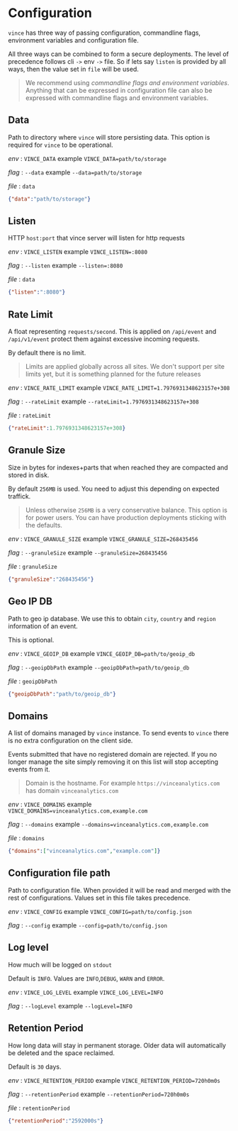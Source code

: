 # Configuration

`vince` has three way of passing configuration, commandline flags, environment
variables and configuration file.

All three ways can be combined to form a secure  deployments. The level of precedence follows 
 cli `->` env `->` file. So if lets say `listen` is provided by all ways, then
the value set in `file` will be used.

> We recommend using *commandline flags and environment variables*.
> Anything that can be expressed in configuration file can also be expressed 
> with commandline flags and environment variables.


## Data
Path to directory where `vince` will store persisting data. This option is required for `vince` to be operational.

*env*
: `VINCE_DATA` example `VINCE_DATA=path/to/storage`

*flag*
: `--data` example `--data=path/to/storage`

*file*
: `data` 

```json
{"data":"path/to/storage"}
```


## Listen
HTTP `host:port` that vince server will listen for http requests

*env*
: `VINCE_LISTEN` example `VINCE_LISTEN=:8080`

*flag*
: `--listen` example `--listen=:8080`

*file*
: `data` 

```json
{"listen":":8080"}
```

## Rate Limit
A float representing `requests/second`. This is applied on `/api/event` and `/api/v1/event` protect them against excessive incoming requests.

By default there is no limit.

> Limits are applied globally across all sites. We don't support per site
> limits yet, but it is something planned for the future releases

*env*
: `VINCE_RATE_LIMIT` example `VINCE_RATE_LIMIT=1.7976931348623157e+308`

*flag*
: `--rateLimit` example `--rateLimit=1.7976931348623157e+308`

*file*
: `rateLimit` 

```json
{"rateLimit":1.7976931348623157e+308}
```

## Granule Size
Size in bytes for indexes+parts that when reached they are compacted and stored in disk. 

By default `256MB` is used. You need to adjust this depending on expected traffick.

> Unless otherwise `256MB` is a very conservative balance. This option is for power users.
> You can have production deployments sticking with the defaults.

*env*
: `VINCE_GRANULE_SIZE` example `VINCE_GRANULE_SIZE=268435456`

*flag*
: `--granuleSize` example `--granuleSize=268435456`

*file*
: `granuleSize` 

```json
{"granuleSize":"268435456"}
```

## Geo IP DB
Path to geo ip database. We use this to  obtain `city`, `country` and `region` information of an event.

This is optional.

*env*
: `VINCE_GEOIP_DB` example `VINCE_GEOIP_DB=path/to/geoip_db`

*flag*
: `--geoipDbPath` example `--geoipDbPath=path/to/geoip_db`

*file*
: `geoipDbPath` 

```json
{"geoipDbPath":"path/to/geoip_db"}
```

## Domains
A list of domains managed by `vince` instance. To send events to `vince` there is no extra configuration on the client side.

Events submitted that have no registered domain are rejected. If you no longer manage the site simply removing it on this list will stop accepting events from it.


> Domain is  the hostname. For example `https://vinceanalytics.com` has domain `vinceanalytics.com`

*env*
: `VINCE_DOMAINS` example `VINCE_DOMAINS=vinceanalytics.com,example.com`

*flag*
: `--domains` example `--domains=vinceanalytics.com,example.com`

*file*
: `domains` 

```json
{"domains":["vinceanalytics.com","example.com"]}
```

## Configuration file path
Path to configuration file. When provided it will be read and merged with the rest of configurations. Values set in this file takes precedence.

*env*
: `VINCE_CONFIG` example `VINCE_CONFIG=path/to/config.json`

*flag*
: `--config` example `--config=path/to/config.json`


## Log level
How much will be logged on `stdout`

Default is `INFO`. Values are `INFO`,`DEBUG`, `WARN` and `ERROR`.

*env*
: `VINCE_LOG_LEVEL` example `VINCE_LOG_LEVEL=INFO`

*flag*
: `--logLevel` example `--logLevel=INFO`



## Retention Period
How long data will stay in permanent storage. Older data will automatically be deleted and the space reclaimed.

Default is `30` days.


*env*
: `VINCE_RETENTION_PERIOD` example `VINCE_RETENTION_PERIOD=720h0m0s`

*flag*
: `--retentionPeriod` example `--retentionPeriod=720h0m0s`

*file*
: `retentionPeriod` 

```json
{"retentionPeriod":"2592000s"}
```